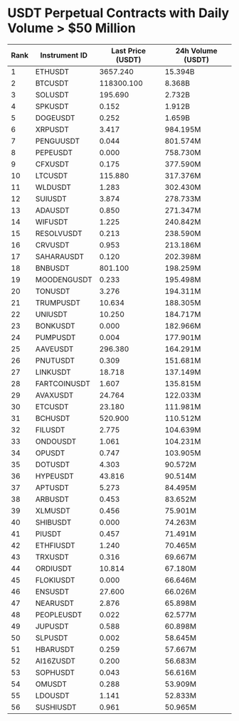 # USDT Perpetual Contracts with Daily Volume > $50 Million

| Rank | Instrument ID | Last Price (USDT) | 24h Volume (USDT) |
|------|---------------|-------------------|-------------------|
| 1 | ETHUSDT | 3657.240 | 15.394B |
| 2 | BTCUSDT | 118300.100 | 8.368B |
| 3 | SOLUSDT | 195.690 | 2.732B |
| 4 | SPKUSDT | 0.152 | 1.912B |
| 5 | DOGEUSDT | 0.252 | 1.659B |
| 6 | XRPUSDT | 3.417 | 984.195M |
| 7 | PENGUUSDT | 0.044 | 801.574M |
| 8 | PEPEUSDT | 0.000 | 758.730M |
| 9 | CFXUSDT | 0.175 | 377.590M |
| 10 | LTCUSDT | 115.880 | 317.376M |
| 11 | WLDUSDT | 1.283 | 302.430M |
| 12 | SUIUSDT | 3.874 | 278.733M |
| 13 | ADAUSDT | 0.850 | 271.347M |
| 14 | WIFUSDT | 1.225 | 240.842M |
| 15 | RESOLVUSDT | 0.213 | 238.590M |
| 16 | CRVUSDT | 0.953 | 213.186M |
| 17 | SAHARAUSDT | 0.120 | 202.398M |
| 18 | BNBUSDT | 801.100 | 198.259M |
| 19 | MOODENGUSDT | 0.233 | 195.498M |
| 20 | TONUSDT | 3.276 | 194.311M |
| 21 | TRUMPUSDT | 10.634 | 188.305M |
| 22 | UNIUSDT | 10.250 | 184.717M |
| 23 | BONKUSDT | 0.000 | 182.966M |
| 24 | PUMPUSDT | 0.004 | 177.901M |
| 25 | AAVEUSDT | 296.380 | 164.291M |
| 26 | PNUTUSDT | 0.309 | 151.681M |
| 27 | LINKUSDT | 18.718 | 137.149M |
| 28 | FARTCOINUSDT | 1.607 | 135.815M |
| 29 | AVAXUSDT | 24.764 | 122.033M |
| 30 | ETCUSDT | 23.180 | 111.981M |
| 31 | BCHUSDT | 520.900 | 110.512M |
| 32 | FILUSDT | 2.775 | 104.639M |
| 33 | ONDOUSDT | 1.061 | 104.231M |
| 34 | OPUSDT | 0.747 | 103.905M |
| 35 | DOTUSDT | 4.303 | 90.572M |
| 36 | HYPEUSDT | 43.816 | 90.514M |
| 37 | APTUSDT | 5.273 | 84.495M |
| 38 | ARBUSDT | 0.453 | 83.652M |
| 39 | XLMUSDT | 0.456 | 75.901M |
| 40 | SHIBUSDT | 0.000 | 74.263M |
| 41 | PIUSDT | 0.457 | 71.491M |
| 42 | ETHFIUSDT | 1.240 | 70.465M |
| 43 | TRXUSDT | 0.316 | 69.667M |
| 44 | ORDIUSDT | 10.814 | 67.180M |
| 45 | FLOKIUSDT | 0.000 | 66.646M |
| 46 | ENSUSDT | 27.600 | 66.026M |
| 47 | NEARUSDT | 2.876 | 65.898M |
| 48 | PEOPLEUSDT | 0.022 | 62.577M |
| 49 | JUPUSDT | 0.588 | 60.898M |
| 50 | SLPUSDT | 0.002 | 58.645M |
| 51 | HBARUSDT | 0.259 | 57.667M |
| 52 | AI16ZUSDT | 0.200 | 56.683M |
| 53 | SOPHUSDT | 0.043 | 56.616M |
| 54 | OMUSDT | 0.288 | 53.909M |
| 55 | LDOUSDT | 1.141 | 52.833M |
| 56 | SUSHIUSDT | 0.961 | 50.965M |
